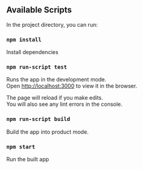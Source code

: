 ## Available Scripts

In the project directory, you can run:

### `npm install`

Install dependencies

### `npm run-script test`

Runs the app in the development mode.<br />
Open [http://localhost:3000](http://localhost:3000) to view it in the browser.

The page will reload if you make edits.<br />
You will also see any lint errors in the console.


### `npm run-script build`
Build the app into product mode.

### `npm start`
Run the built app
